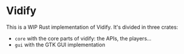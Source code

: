 # Vidify
This is a WIP Rust implementation of Vidify. It's divided in three crates:

* `core` with the core parts of vidify: the APIs, the players...
* `gui` with the GTK GUI implementation
